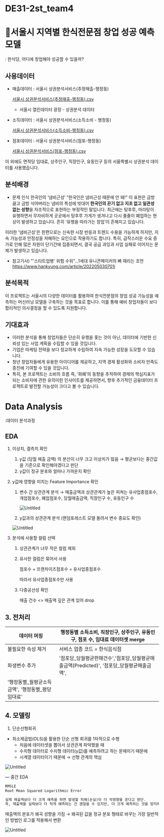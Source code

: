# DE31-2st_team4
# 🍙서울시 지역별 한식전문점 창업 성공 예측 모델
: 한식당, 어디에 창업해야 성공할 수 있을까?

## 사용데이터
- 매출데이터 : 서울시 상권분석서비스(추정매출-행정동)
    
    [서울시 상권분석서비스(추정매출-행정동).csv](https://prod-files-secure.s3.us-west-2.amazonaws.com/94cbcb92-8bd8-4a34-9a32-a748300f9772/de9f1383-87d0-45b0-9ee4-78671f26e3cf/%EC%84%9C%EC%9A%B8%EC%8B%9C_%EC%83%81%EA%B6%8C%EB%B6%84%EC%84%9D%EC%84%9C%EB%B9%84%EC%8A%A4(%EC%B6%94%EC%A0%95%EB%A7%A4%EC%B6%9C-%ED%96%89%EC%A0%95%EB%8F%99).csv)
    
    - 서울시 열린데이터 광장 - 상권분석 데이터
- 소득데이터 : 서울시 상권분석서비스(소득소비 -  행정동)
    
    [서울시 상권분석서비스(소득소비-행정동).csv](https://prod-files-secure.s3.us-west-2.amazonaws.com/94cbcb92-8bd8-4a34-9a32-a748300f9772/3e5e220c-beb8-4ba4-af9a-9eb380c7ac9a/%EC%84%9C%EC%9A%B8%EC%8B%9C_%EC%83%81%EA%B6%8C%EB%B6%84%EC%84%9D%EC%84%9C%EB%B9%84%EC%8A%A4(%EC%86%8C%EB%93%9D%EC%86%8C%EB%B9%84-%ED%96%89%EC%A0%95%EB%8F%99).csv)
    
- 점포데이터 : 서울시 상권분석서비스(점포-행정동)
    
    [서울시 상권분석서비스(점포-행정동).csv](https://prod-files-secure.s3.us-west-2.amazonaws.com/94cbcb92-8bd8-4a34-9a32-a748300f9772/50955f83-356e-42c7-ae19-d7e88ed56249/%EC%84%9C%EC%9A%B8%EC%8B%9C_%EC%83%81%EA%B6%8C%EB%B6%84%EC%84%9D%EC%84%9C%EB%B9%84%EC%8A%A4(%EC%A0%90%ED%8F%AC-%ED%96%89%EC%A0%95%EB%8F%99).csv)
    
이 외에도 면적당 임대료, 상주인구, 직장인구, 유동인구 등의 서울특별시 상권분석 데이터를 사용했습니다.

## 분석배경

- 문제 인식 
한국인의 ‘냄비근성’
“한국인은 냄비근성 때문에 안 돼!” 이 표현은 금방 끓고 금방 식어버리는 냄비의 특성에 빗대어 **한국인의 끈기 없고 지조 없고 일관성 없는 성향**을 자조적으로 표현하는 부정적인 말입니다.
최근에는 탕후루, 마라탕이 유행하면서 무자비하게 곳곳에서 탕후루 가게가 생겨나고 다시 줄줄이 폐업하는 현상이 발생하고 있습니다. 흔히 ‘유행을 따라가는 창업’이 흔해지고 있습니다. 

이러한 '냄비근성'은 한편으로는 신속한 시장 반응과 트렌드 수용을 가능하게 하지만, 지속 가능성과 안정성을 저해하는 요인으로 작용하기도 합니다. 특히, 급작스러운 수요 증가로 인해 많은 자원이 단기간에 집중되면서, 결국 공급 과잉과 사업 실패로 이어지는 문제가 발생하고 있습니다.

- 참고기사) 
"'스타트업병' 위험 수위"…1세대 유니콘메이커의 뼈 때리는 조언
https://www.hankyung.com/article/202205030701i



## 분석목적

이 프로젝트는 서울시의 다양한 데이터를 활용하여 한식전문점의 창업 성공 가능성을 예측하는 머신러닝 모델을 구축하는 것을 목표로 합니다. 이를 통해 예비 창업자들이 보다 합리적인 의사결정을 할 수 있도록 지원합니다.

## 기대효과

- 이러한 분석을 통해 창업자들은 단순히 유행을 좇는 것이 아닌, 데이터에 기반한 신뢰성 있는 사업 계획을 수립할 수 있을 것입니다.
- 기업은 마케팅 전략을 보다 정교하게 수립하여 지속 가능한 성장을 도모할 수 있습니다.
- 청년 창업자들에게 유용한 아이디어를 제공하고, 지역 경제 활성화와 소비자 만족도 증진에 기여할 수 있을 것입니다.
- 특히, 본 프로젝트는 소비의 흐름 즉, ‘화폐’의 동향을 추적하여 경제의 핵심지표가 되는 소비자에 관한 유의미한 인사이트를 제공하면서,
향후 추가적인 금융데이터 프로젝트로 발전할 가능성이 크다고 볼 수 있습니다.


# Data Analysis
:데이터 분석과정

## EDA

1. 이상치, 결측치 확인
    1. y값 (당월 매출 금액) 의 분산이 너무 크고 이상치가 많음 
    → 평균보다는 중간값을 기준으로 확인해야겠다고 판단
    2. y값이 정규 분포와 얼마나 가까운지 확인 
2. y값에 영향을 미치는 Feature Importance 확인 
    1. 변수 간 상관관계 분석
    → 매출금액과 상관관계가 높은 피쳐는 유사업종점포수, 개업점포수, 폐업점포수, 당월매출금액, 직장인구 수, 유동인구 수 
        
        ![Untitled](https://prod-files-secure.s3.us-west-2.amazonaws.com/94cbcb92-8bd8-4a34-9a32-a748300f9772/6209f0fb-c421-40b2-88f1-f93109646307/Untitled.png)
        
    2.  y값과의 상관관계 분석  (랜덤포레스트 모델 돌려서 변수 중요도 확인)
    
    ![Untitled](https://prod-files-secure.s3.us-west-2.amazonaws.com/94cbcb92-8bd8-4a34-9a32-a748300f9772/2bf140de-d3bb-4dd8-8d44-cc73f2e6c2e1/Untitled.png)
    
3. 분석에 사용할 컬럼 선택
    1. 상관관계가 너무 작은 컬럼 제외
    2. 유사한 컬럼은 묶어서 사용
        
        점포수 + 프랜차이즈점포수 = 유사업종점포수
        
        따라서 유사업종점포수만 사용
        
    3. 다중공선성 확인
        
        매출 건수 <> 매출액 깊은 관계 있어 drop 
        

## 3. 전처리

| 데이터 머징 | 행정동별 소득소비, 직장인구, 상주인구, 유동인구, 점포 수, 임대료 데이터셋 merge |
| --- | --- |
| 불필요한 속성 제거 | 서비스 업종 코드 = 한식음식점 |
| 파생변수 추가 | '점포당_당월평균판매건수','점포당_당월평균매출금액(Predicted)', '점포당_당월평균매출금액',
'행정동별_월평균소득금액', '행정동별_평당임대료’ |

## 4. 모델링

1. 단순선형회귀 
- 최소제곱법(OLS)을 활용한 단순 선형 회귀를 1차적으로 수행
    - 처음에 데이터셋을 뽑아서 상관관계 파악했을 때
    - 수치형 데이터로 수치형 데이터(y값)를 예측하려고 하는 문제이기 때문에
    - 시계열 데이터이기 때문에 → 선형 관계의 핵심

![Untitled](https://prod-files-secure.s3.us-west-2.amazonaws.com/94cbcb92-8bd8-4a34-9a32-a748300f9772/05a7f141-2f25-463b-bf25-dccead072964/Untitled.png)

— 중간 EDA

```markdown
RMSLE
Root Mean Squared Logarithmic Error

실제 매출액보다 더 크게 예측을 하면 발생할 피해(손실)이 더 악영향을 준다고 판단.
즉, 매출액을 실제보다 더 적게 예측하는 건 괜찮을 수 있지만, 더 크게 예측하는 것을 방지하고자 RMSE보다 RMSLE를 사용
```

매출액의 분포가 왜곡 성향을 가짐 
→ 왜곡된 값을 정규 분포 형태로 바꾸는 가장 일반적인 방법인 로그를 적용해서 변환

![Untitled](https://prod-files-secure.s3.us-west-2.amazonaws.com/94cbcb92-8bd8-4a34-9a32-a748300f9772/6704cb6d-a812-4490-b5a4-37502a9a75f1/Untitled.png)

